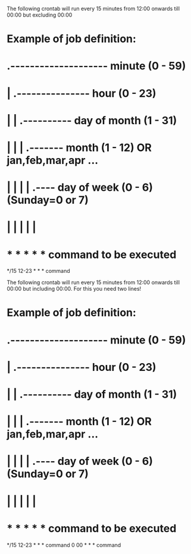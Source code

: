The following crontab will run every 15 minutes from 12:00 onwards till 00:00 but excluding 00:00
# Example of job definition:
# .-------------------- minute (0 - 59)
# |    .--------------- hour (0 - 23)
# |    |    .---------- day of month (1 - 31)
# |    |    |  .------- month (1 - 12) OR jan,feb,mar,apr ...
# |    |    |  |  .---- day of week (0 - 6) (Sunday=0 or 7)
# |    |    |  |  |
# *    *    *  *  *     command to be executed
*/15 12-23  *  *  *     command

The following crontab will run every 15 minutes from 12:00 onwards till 00:00 but including 00:00. For this you need two lines!
# Example of job definition:
# .-------------------- minute (0 - 59)
# |    .--------------- hour (0 - 23)
# |    |    .---------- day of month (1 - 31)
# |    |    |  .------- month (1 - 12) OR jan,feb,mar,apr ...
# |    |    |  |  .---- day of week (0 - 6) (Sunday=0 or 7)
# |    |    |  |  |
# *    *    *  *  *     command to be executed
*/15 12-23  *  *  *     command
  0    00   *  *  *     command
  
